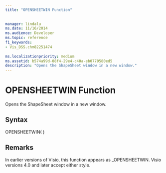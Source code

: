 ```yaml
---
title: "OPENSHEETWIN Function"
 
 
manager: lindalu
ms.date: 11/16/2014
ms.audience: Developer
ms.topic: reference
f1_keywords:
- Vis_DSS.chm82251474
 
ms.localizationpriority: medium
ms.assetid: b574a99d-08f4-29e4-c40a-eb0770580ed5
description: "Opens the ShapeSheet window in a new window."
---
```


# OPENSHEETWIN Function

Opens the ShapeSheet window in a new window.
  
## Syntax

OPENSHEETWIN( )
  
## Remarks

In earlier versions of Visio, this function appears as _OPENSHEETWIN. Visio versions 4.0 and later accept either style. 
  

